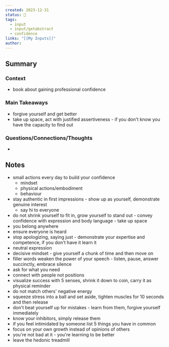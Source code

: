 ```yaml
---
created: 2023-12-31
status: 🔴
tags:
  - input
  - input/getabstract
  - confidence
links: "[[My Inputs]]"
author:
---
```

## Summary
### Context
- book about gaining professional confidence
### Main Takeaways
- forgive yourself and get better
- take up space, act with justified assertiveness - if you don't know you have the capacity to find out
### Questions/Connections/Thoughts
- 
## Notes
- small actions every day to build your confidence
	- mindset
	- physical actions/embodiment
	- behaviour
- stay authentic in first impressions - show up as yourself, demonstrate genuine interest
	- say hi to everyone
- do not shrink yourself to fit in, grow yourself to stand out - convey confidence with expression and body language - take up space
- you belong anywhere
- ensure everyone is heard
- stop apologizing, saying just - demonstrate your expertise and competence, if you don't have it learn it
- neutral expression
- decisive mindset - give yourself a chunk of time and then move on
- filler words weaken the power of your speech - listen, pause, answer succinctly, embrace silence
- ask for what you need
- connect with people not positions
- visualize success with 5 senses, shrink it down to coin, carry it as physical reminder
- do not match others' negative energy
- squeeze stress into a ball and set aside, tighten muscles for 10 seconds and then release
- don't beat yourself up for mistakes - learn from them, forgive yourself immediately
- know your inhibitors, simply release them
- if you feel intimidated by someone list 5 things you have in common
- focus on your own growth instead of opinions of others
- you're not bad at it - you're learning to be better
- leave the hedonic treadmill